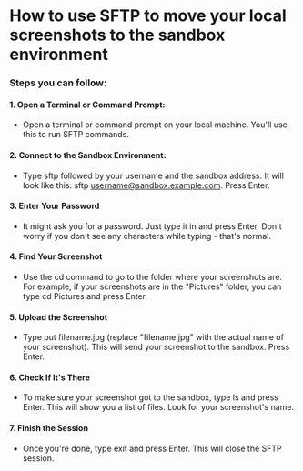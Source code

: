 # How to use SFTP to move your local screenshots to the sandbox environment

### Steps you can follow:

#### 1. Open a Terminal or Command Prompt:
- Open a terminal or command prompt on your local machine. You'll use this to run SFTP commands.

#### 2. Connect to the Sandbox Environment:
- Type sftp followed by your username and the sandbox address. It will look like this: sftp username@sandbox.example.com. Press Enter.

#### 3. Enter Your Password
- It might ask you for a password. Just type it in and press Enter. Don't worry if you don't see any characters while typing - that's normal.

#### 4. Find Your Screenshot
- Use the cd command to go to the folder where your screenshots are. For example, if your screenshots are in the "Pictures" folder, you can type cd Pictures and press Enter.

#### 5. Upload the Screenshot
- Type put filename.jpg (replace "filename.jpg" with the actual name of your screenshot). This will send your screenshot to the sandbox. Press Enter.

#### 6. Check If It's There
- To make sure your screenshot got to the sandbox, type ls and press Enter. This will show you a list of files. Look for your screenshot's name.

#### 7. Finish the Session
- Once you're done, type exit and press Enter. This will close the SFTP session.
